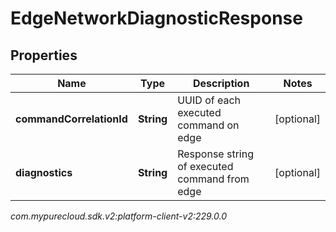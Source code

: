 # EdgeNetworkDiagnosticResponse


## Properties

| Name | Type | Description | Notes |
| ------------ | ------------- | ------------- | ------------- |
| **commandCorrelationId** | **String** | UUID of each executed command on edge |  [optional] |
| **diagnostics** | **String** | Response string of executed command from edge |  [optional] |




_com.mypurecloud.sdk.v2:platform-client-v2:229.0.0_
